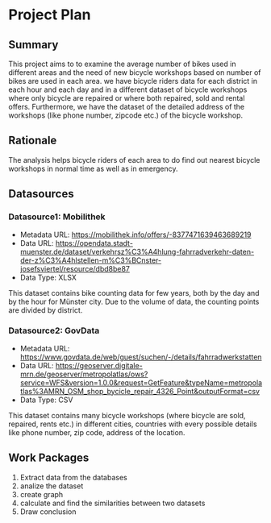 # Project Plan

## Summary

This project aims to to examine the average number of bikes used in different areas and the need of new bicycle workshops based on number of bikes are used in each area. we have bicycle riders data for each district in each hour and each day and in a different dataset of bicycle workshops where only bicycle are repaired or where both repaired, sold and rental offers. Furthermore, we have the dataset of the detailed address of the workshops (like phone number, zipcode etc.) of the bicycle workshop.


## Rationale


The analysis helps bicycle riders of each area to do find out nearest bicycle workshops in normal time as well as in emergency.

## Datasources

<!-- Describe each datasources you plan to use in a section. Use the prefic "DatasourceX" where X is the id of the datasource. -->

### Datasource1: Mobilithek
* Metadata URL: https://mobilithek.info/offers/-8377471639463689219
* Data URL: https://opendata.stadt-muenster.de/dataset/verkehrsz%C3%A4hlung-fahrradverkehr-daten-der-z%C3%A4hlstellen-m%C3%BCnster-josefsviertel/resource/dbd8be87
* Data Type: XLSX

This dataset contains bike counting data for few years, both by the day and by the hour for Münster city.  Due to the volume of data, the counting points are divided by district. 

### Datasource2: GovData
* Metadata URL: https://www.govdata.de/web/guest/suchen/-/details/fahrradwerkstatten
* Data URL: https://geoserver.digitale-mrn.de/geoserver/metropolatlas/ows?service=WFS&version=1.0.0&request=GetFeature&typeName=metropolatlas%3AMRN_OSM_shop_bycicle_repair_4326_Point&outputFormat=csv 
* Data Type: CSV

This dataset contains many bicycle workshops (where bicycle are sold, repaired, rents etc.) in different cities, countries with every possible details like phone number, zip code, address of the location.


## Work Packages

<!-- List of work packages ordered sequentially, each pointing to an issue with more details. -->

1. Extract data from the databases
2. analize the dataset
3. create graph
4. calculate and find the similarities between two datasets
5. Draw conclusion

[i1]: https://github.com/jvalue/2023-amse-template/issues/1
